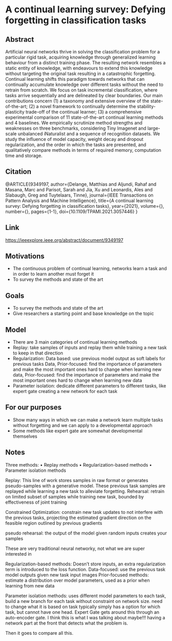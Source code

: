 # A continual learning survey: Defying forgetting in classification tasks

## Abstract
Artificial neural networks thrive in solving the classification problem for a particular rigid task, acquiring knowledge through generalized learning behaviour from a distinct training phase. The resulting network resembles a static entity of knowledge, with endeavours to extend this knowledge without targeting the original task resulting in a catastrophic forgetting. Continual learning shifts this paradigm towards networks that can continually accumulate knowledge over different tasks without the need to retrain from scratch. We focus on task incremental classification, where tasks arrive sequentially and are delineated by clear boundaries. Our main contributions concern (1) a taxonomy and extensive overview of the state-of-the-art; (2) a novel framework to continually determine the stability-plasticity trade-off of the continual learner; (3) a comprehensive experimental comparison of 11 state-of-the-art continual learning methods and 4 baselines. We empirically scrutinize method strengths and weaknesses on three benchmarks, considering Tiny Imagenet and large-scale unbalanced iNaturalist and a sequence of recognition datasets. We study the influence of model capacity, weight decay and dropout regularization, and the order in which the tasks are presented, and qualitatively compare methods in terms of required memory, computation time and storage.

## Citation
@ARTICLE{9349197,
	author={Delange, Matthias and Aljundi, Rahaf and Masana, Marc and Parisot, Sarah and Jia, Xu and Leonardis, Ales and Slabaugh, Greg and Tuytelaars, Tinne},
  journal={IEEE Transactions on Pattern Analysis and Machine Intelligence}, 
  title={A continual learning survey: Defying forgetting in classification tasks}, 
  year={2021},
  volume={},
  number={},
  pages={1-1},
  doi={10.1109/TPAMI.2021.3057446}
}

## Link
https://ieeexplore.ieee.org/abstract/document/9349197

## Motivations
- The continuous problem of continual learning, networks learn a task and in order to learn another must forget it
- To survey the methods and state of the art

## Goals
- To survey the methods and state of the art
- Give researchers a starting point and base knowledge on the topic

## Model
- There are 3 main categories of continual learning methods
- Replay: take samples of inputs and replay them while training a new task to keep in that direction
- Regularization: Data based: use previous model output as soft labels for previous tasks Data, Prior-focused: find the importance of parameters and make the most important ones hard to change when learning new data, Prior-focused: find the importance of parameters and make the most important ones hard to change when learning new data
- Parameter isolation: dedicate different parameters to different tasks, like expert gate creating a new network for each task

## For our purposes
- Show many ways in which we can make a network learn multiple  tasks without forgetting and we can apply to a developmental approach
- Some methods like expert gate are somewhat developmental themselves

## Notes
Three methods: 
• Replay methods
• Regularization-based methods
• Parameter isolation methods

Replay:
This line of work stores samples in raw format or generates pseudo-samples with a generative model. These previous task samples are replayed while learning a new task to alleviate forgetting.
    Rehearsal: retrain on limited subset of samples while training new task, bounded by 
effectiveness of joint training

Constrained Optimization: constrain new task updates to not interfere with the previous 
tasks, projecting the estimated gradient direction on the feasible region outlined by 
previous gradients

pseudo rehearsal: the output of the model given random inputs creates your samples

These are very traditional neural networky, not what we are super interested in

Regularization-based methods: Doesn’t store inputs, an extra regularization term is introduced to the loss function.
    Data-focused: use the previous task model outputs given new task input images
    Prior-focused methods: estimate a distribution over model parameters, used as a prior when learning from new data

Parameter isolation methods: uses different model parameters to each task, build a new branch for each task without constraint on network size.
need to change what it is based on task typically simply has a option for which task, but cannot have one head. Expert Gate gets around this through an auto-encoder gate. I think this is what I was talking about maybe!!! having a network part at the front that detects what the problem is.

Then it goes to compare all this.
